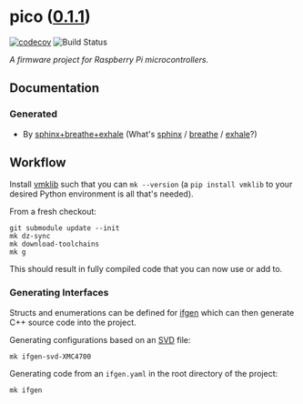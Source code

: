 <!--
    =====================================
    generator=datazen
    version=3.1.4
    hash=7da28362570330fec06d3cb3c473995c
    =====================================
-->

# pico ([0.1.1](https://github.com/vkottler/pico/releases/tag/0.1.1))

[![codecov](https://codecov.io/gh/vkottler/pico/branch/master/graph/badge.svg)](https://codecov.io/gh/vkottler/pico)
![Build Status](https://github.com/vkottler/pico/actions/workflows/yambs-project.yml/badge.svg)

*A firmware project for Raspberry Pi microcontrollers.*

## Documentation

### Generated

* By [sphinx+breathe+exhale](https://vkottler.github.io/cpp/sphinx/pico/)
(What's [sphinx](https://www.sphinx-doc.org/en/master/) /
[breathe](https://breathe.readthedocs.io/en/latest/) /
[exhale](https://exhale.readthedocs.io/en/latest/)?)

## Workflow

Install [vmklib](https://github.com/vkottler/vmklib) such that you can
`mk --version` (a `pip install vmklib` to your desired Python environment is
all that's needed).

From a fresh checkout:

```
git submodule update --init
mk dz-sync
mk download-toolchains
mk g
```

This should result in fully compiled code that you can now use or add to.


### Generating Interfaces

Structs and enumerations can be defined for
[ifgen](https://github.com/vkottler/ifgen) which can then generate C++ source
code into the project.

Generating configurations based on an
[SVD](https://github.com/vkottler/ifgen/tree/master/ifgen/data/svd) file:

```
mk ifgen-svd-XMC4700
```

Generating code from an `ifgen.yaml` in the root directory of the project:

```
mk ifgen
```
